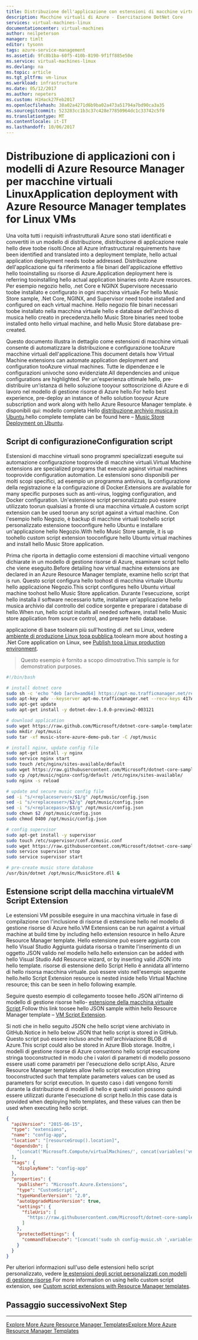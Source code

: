 ```yaml
---
title: Distribuzione dell'applicazione con estensioni di macchine virtuali aaaAutomating | Documenti Microsoft
description: Macchine virtuali di Azure - Esercitazione DotNet Core
services: virtual-machines-linux
documentationcenter: virtual-machines
author: neilpeterson
manager: timlt
editor: tysonn
tags: azure-service-management
ms.assetid: 9fc8b1ba-60f5-410b-8190-9f1ff885e50e
ms.service: virtual-machines-linux
ms.devlang: na
ms.topic: article
ms.tgt_pltfrm: vm-linux
ms.workload: infrastructure
ms.date: 05/12/2017
ms.author: nepeters
ms.custom: H1Hack27Feb2017
ms.openlocfilehash: 38a02a4271d6b9ba02a473a51794a7bd90ca3a35
ms.sourcegitcommit: 523283cc1b3c37c428e77850964dc1c33742c5f0
ms.translationtype: MT
ms.contentlocale: it-IT
ms.lasthandoff: 10/06/2017
---
```

# <a name="application-deployment-with-azure-resource-manager-templates-for-linux-vms"></a><span data-ttu-id="0298a-103">Distribuzione di applicazioni con i modelli di Azure Resource Manager per macchine virtuali Linux</span><span class="sxs-lookup"><span data-stu-id="0298a-103">Application deployment with Azure Resource Manager templates for Linux VMs</span></span>

<span data-ttu-id="0298a-104">Una volta tutti i requisiti infrastrutturali Azure sono stati identificati e convertiti in un modello di distribuzione, distribuzione di applicazione reale hello deve toobe risolti.</span><span class="sxs-lookup"><span data-stu-id="0298a-104">Once all Azure infrastructural requirements have been identified and translated into a deployment template, hello actual application deployment needs toobe addressed.</span></span> <span data-ttu-id="0298a-105">Distribuzione dell'applicazione qui fa riferimento a file binari dell'applicazione effettivo hello tooinstalling su risorse di Azure.</span><span class="sxs-lookup"><span data-stu-id="0298a-105">Application deployment here is referring tooinstalling hello actual application binaries onto Azure resources.</span></span> <span data-ttu-id="0298a-106">Per esempio negozio hello, .net Core e NGINX Supervisore necessario toobe installato e configurato in ogni macchina virtuale.</span><span class="sxs-lookup"><span data-stu-id="0298a-106">For hello Music Store sample, .Net Core, NGINX, and Supervisor need toobe installed and configured on each virtual machine.</span></span> <span data-ttu-id="0298a-107">Hello negozio file binari necessari toobe installato nella macchina virtuale hello e database dell'archivio di musica hello creato in precedenza.</span><span class="sxs-lookup"><span data-stu-id="0298a-107">hello Music Store binaries need toobe installed onto hello virtual machine, and hello Music Store database pre-created.</span></span>

<span data-ttu-id="0298a-108">Questo documento illustra in dettaglio come estensioni di macchine virtuali consente di automatizzare la distribuzione e configurazione tooAzure macchine virtuali dell'applicazione.</span><span class="sxs-lookup"><span data-stu-id="0298a-108">This document details how Virtual Machine extensions can automate application deployment and configuration tooAzure virtual machines.</span></span> <span data-ttu-id="0298a-109">Tutte le dipendenze e le configurazioni univoche sono evidenziate.</span><span class="sxs-lookup"><span data-stu-id="0298a-109">All dependencies and unique configurations are highlighted.</span></span> <span data-ttu-id="0298a-110">Per un'esperienza ottimale hello, pre-distribuire un'istanza di hello soluzione tooyour sottoscrizione di Azure e di lavoro nel modello di gestione risorse di Azure hello.</span><span class="sxs-lookup"><span data-stu-id="0298a-110">For hello best experience, pre-deploy an instance of hello solution tooyour Azure subscription and work along with hello Azure Resource Manager template.</span></span> <span data-ttu-id="0298a-111">è disponibili qui: modello completa Hello [distribuzione archivio musica in Ubuntu](https://github.com/Microsoft/dotnet-core-sample-templates/tree/master/dotnet-core-music-linux).</span><span class="sxs-lookup"><span data-stu-id="0298a-111">hello complete template can be found here – [Music Store Deployment on Ubuntu](https://github.com/Microsoft/dotnet-core-sample-templates/tree/master/dotnet-core-music-linux).</span></span>

## <a name="configuration-script"></a><span data-ttu-id="0298a-112">Script di configurazione</span><span class="sxs-lookup"><span data-stu-id="0298a-112">Configuration script</span></span>
<span data-ttu-id="0298a-113">Estensioni di macchine virtuali sono programmi specializzati eseguite sui automazione configurazione tooprovide di macchine virtuali.</span><span class="sxs-lookup"><span data-stu-id="0298a-113">Virtual Machine extensions are specialized programs that execute against virtual machines tooprovide configuration automation.</span></span> <span data-ttu-id="0298a-114">Le estensioni sono disponibili per molti scopi specifici, ad esempio un programma antivirus, la configurazione della registrazione e la configurazione di Docker.</span><span class="sxs-lookup"><span data-stu-id="0298a-114">Extensions are available for many specific purposes such as anti-virus, logging configuration, and Docker configuration.</span></span> <span data-ttu-id="0298a-115">Un'estensione script personalizzato può essere utilizzato toorun qualsiasi a fronte di una macchina virtuale.</span><span class="sxs-lookup"><span data-stu-id="0298a-115">A custom script extension can be used toorun any script against a virtual machine.</span></span> <span data-ttu-id="0298a-116">Con l'esempio hello Negozio, è backup di macchine virtuali toohello script personalizzato estensione tooconfigure hello Ubuntu e installare un'applicazione hello Negozio.</span><span class="sxs-lookup"><span data-stu-id="0298a-116">With hello Music Store sample, it is up toohello custom script extension tooconfigure hello Ubuntu virtual machines and install hello Music Store application.</span></span> 

<span data-ttu-id="0298a-117">Prima che riporta in dettaglio come estensioni di macchine virtuali vengono dichiarate in un modello di gestione risorse di Azure, esaminare script hello che viene eseguito.</span><span class="sxs-lookup"><span data-stu-id="0298a-117">Before detailing how virtual machine extensions are declared in an Azure Resource Manager template, examine hello script that is run.</span></span> <span data-ttu-id="0298a-118">Questo script configura hello toohost di macchina virtuale Ubuntu hello applicazione Negozio.</span><span class="sxs-lookup"><span data-stu-id="0298a-118">This script configures hello Ubuntu virtual machine toohost hello Music Store application.</span></span> <span data-ttu-id="0298a-119">Durante l'esecuzione, script hello installa il software necessario tutte, installare un'applicazione hello musica archivio dal controllo del codice sorgente e preparare i database di hello.</span><span class="sxs-lookup"><span data-stu-id="0298a-119">When run, hello script installs all needed software, install hello Music store application from source control, and prepare hello database.</span></span> 

<span data-ttu-id="0298a-120">applicazione di base toolearn più sull'hosting di .net su Linux, vedere [ambiente di produzione Linux tooa pubblica](https://docs.asp.net/en/latest/publishing/linuxproduction.html).</span><span class="sxs-lookup"><span data-stu-id="0298a-120">toolearn more about hosting a .Net Core application on Linux, see [Publish tooa Linux production environment](https://docs.asp.net/en/latest/publishing/linuxproduction.html).</span></span>

> <span data-ttu-id="0298a-121">Questo esempio è fornito a scopo dimostrativo.</span><span class="sxs-lookup"><span data-stu-id="0298a-121">This sample is for demonstration purposes.</span></span>
> 
> 

```bash
#!/bin/bash

# install dotnet core
sudo sh -c 'echo "deb [arch=amd64] https://apt-mo.trafficmanager.net/repos/dotnet-release/ trusty main" > /etc/apt/sources.list.d/dotnetdev.list'
sudo apt-key adv --keyserver apt-mo.trafficmanager.net --recv-keys 417A0893
sudo apt-get update
sudo apt-get install -y dotnet-dev-1.0.0-preview2-003121

# download application
sudo wget https://raw.github.com/Microsoft/dotnet-core-sample-templates/master/dotnet-core-music-linux/music-app/music-store-azure-demo-pub.tar /
sudo mkdir /opt/music
sudo tar -xf music-store-azure-demo-pub.tar -C /opt/music

# install nginx, update config file
sudo apt-get install -y nginx
sudo service nginx start
sudo touch /etc/nginx/sites-available/default
sudo wget https://raw.githubusercontent.com/Microsoft/dotnet-core-sample-templates/master/dotnet-core-music-linux/music-app/nginx-config/default -O /etc/nginx/sites-available/default
sudo cp /opt/music/nginx-config/default /etc/nginx/sites-available/
sudo nginx -s reload

# update and secure music config file
sed -i "s/<replaceserver>/$1/g" /opt/music/config.json
sed -i "s/<replaceuser>/$2/g" /opt/music/config.json
sed -i "s/<replacepass>/$3/g" /opt/music/config.json
sudo chown $2 /opt/music/config.json
sudo chmod 0400 /opt/music/config.json

# config supervisor
sudo apt-get install -y supervisor
sudo touch /etc/supervisor/conf.d/music.conf
sudo wget https://raw.githubusercontent.com/Microsoft/dotnet-core-sample-templates/master/dotnet-core-music-linux/music-app/supervisor/music.conf -O /etc/supervisor/conf.d/music.conf
sudo service supervisor stop
sudo service supervisor start

# pre-create music store database
/usr/bin/dotnet /opt/music/MusicStore.dll &
```

## <a name="vm-script-extension"></a><span data-ttu-id="0298a-122">Estensione script della macchina virtuale</span><span class="sxs-lookup"><span data-stu-id="0298a-122">VM Script Extension</span></span>
<span data-ttu-id="0298a-123">Le estensioni VM possibile eseguire in una macchina virtuale in fase di compilazione con l'inclusione di risorse di estensione hello nel modello di gestione risorse di Azure hello.</span><span class="sxs-lookup"><span data-stu-id="0298a-123">VM Extensions can be run against a virtual machine at build time by including hello extension resource in hello Azure Resource Manager template.</span></span> <span data-ttu-id="0298a-124">Hello estensione può essere aggiunta con hello Visual Studio Aggiunta guidata risorsa o tramite l'inserimento di un oggetto JSON valido nel modello hello.</span><span class="sxs-lookup"><span data-stu-id="0298a-124">hello extension can be added with hello Visual Studio Add Resource wizard, or by inserting valid JSON into hello template.</span></span> <span data-ttu-id="0298a-125">risorse di estensione dello Script Hello è annidata all'interno di hello risorsa macchina virtuale. può essere visto nell'esempio seguente hello.</span><span class="sxs-lookup"><span data-stu-id="0298a-125">hello Script Extension resource is nested inside hello Virtual Machine resource; this can be seen in hello following example.</span></span>

<span data-ttu-id="0298a-126">Seguire questo esempio di collegamento toosee hello JSON all'interno di modello di gestione risorse hello- [estensione della macchina virtuale Script](https://github.com/Microsoft/dotnet-core-sample-templates/blob/master/dotnet-core-music-linux/azuredeploy.json#L359).</span><span class="sxs-lookup"><span data-stu-id="0298a-126">Follow this link toosee hello JSON sample within hello Resource Manager template – [VM Script Extension](https://github.com/Microsoft/dotnet-core-sample-templates/blob/master/dotnet-core-music-linux/azuredeploy.json#L359).</span></span> 

<span data-ttu-id="0298a-127">Si noti che in hello seguito JSON che hello script viene archiviato in GitHub.</span><span class="sxs-lookup"><span data-stu-id="0298a-127">Notice in hello below JSON that hello script is stored in GitHub.</span></span> <span data-ttu-id="0298a-128">Questo script può essere incluso anche nell'archiviazione BLOB di Azure.</span><span class="sxs-lookup"><span data-stu-id="0298a-128">This script could also be stored in Azure Blob storage.</span></span> <span data-ttu-id="0298a-129">Inoltre, i modelli di gestione risorse di Azure consentono hello script esecuzione stringa tooconstructed in modo che i valori di parametri di modello possono essere usati come parametri per l'esecuzione dello script.</span><span class="sxs-lookup"><span data-stu-id="0298a-129">Also, Azure Resource Manager templates allow hello script execution string tooconstructed such that template parameters values can be used as parameters for script execution.</span></span> <span data-ttu-id="0298a-130">In questo caso i dati vengono forniti durante la distribuzione di modelli di hello e questi valori possono quindi essere utilizzati durante l'esecuzione di script hello.</span><span class="sxs-lookup"><span data-stu-id="0298a-130">In this case data is provided when deploying hello templates, and these values can then be used when executing hello script.</span></span>

```json
{
  "apiVersion": "2015-06-15",
  "type": "extensions",
  "name": "config-app",
  "location": "[resourceGroup().location]",
  "dependsOn": [
    "[concat('Microsoft.Compute/virtualMachines/', concat(variables('vmName'),copyindex()))]"
  ],
  "tags": {
    "displayName": "config-app"
  },
  "properties": {
    "publisher": "Microsoft.Azure.Extensions",
    "type": "CustomScript",
    "typeHandlerVersion": "2.0",
    "autoUpgradeMinorVersion": true,
    "settings": {
      "fileUris": [
        "https://raw.githubusercontent.com/Microsoft/dotnet-core-sample-templates/master/dotnet-core-music-linux/scripts/config-music.sh"
      ]
    },
    "protectedSettings": {
      "commandToExecute": "[concat('sudo sh config-music.sh ',variables('musicStoreSqlName'), ' ', parameters('adminUsername'), ' ', parameters('sqlAdminPassword'))]"
    }
  }
}
```

<span data-ttu-id="0298a-131">Per ulteriori informazioni sull'uso delle estensioni hello script personalizzato, vedere [le estensioni degli script personalizzati con modelli di gestione risorse](extensions-customscript.md?toc=%2fazure%2fvirtual-machines%2flinux%2ftoc.json).</span><span class="sxs-lookup"><span data-stu-id="0298a-131">For more information on using hello custom script extension, see [Custom script extensions with Resource Manager templates](extensions-customscript.md?toc=%2fazure%2fvirtual-machines%2flinux%2ftoc.json).</span></span>

## <a name="next-step"></a><span data-ttu-id="0298a-132">Passaggio successivo</span><span class="sxs-lookup"><span data-stu-id="0298a-132">Next Step</span></span>
<hr>

[<span data-ttu-id="0298a-133">Explore More Azure Resource Manager Templates</span><span class="sxs-lookup"><span data-stu-id="0298a-133">Explore More Azure Resource Manager Templates</span></span>](https://github.com/Azure/azure-quickstart-templates)

